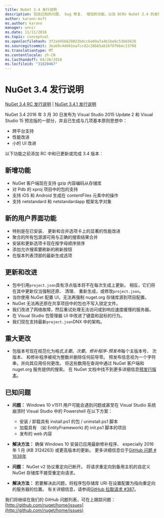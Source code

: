 ```yaml
---
title: NuGet 3.4 发行说明
description: 包括已知的问题、 bug 修复、 增加的功能，以及 DCRs NuGet 3.4 的发行说明。
author: karann-msft
ms.author: karann
manager: unnir
ms.date: 11/11/2016
ms.topic: conceptual
ms.openlocfilehash: 3f2a945b628022bdcc6e69a7a4b1be6c53b65626
ms.sourcegitcommit: 3eab9c4dd41ea7ccd2c28bb5ab16f6fbbec13708
ms.translationtype: MT
ms.contentlocale: zh-CN
ms.lasthandoff: 04/26/2018
ms.locfileid: "31820467"
---
```

# <a name="nuget-34-release-notes"></a>NuGet 3.4 发行说明

[NuGet 3.4 RC 发行说明](../release-notes/nuget-3.4-RC.md) | [NuGet 3.4.1 发行说明](../release-notes/nuget-3.4.1.md)

NuGet 3.4 2016 年 3 月 30 日发布为 Visual Studio 2015 Update 2 和 Visual Studio 15 预览版的一部分，并且已生成与几项基本原则思想中：

* 跨平台支持
* 性能改进
* 小的 UI 改进

以下功能之前添加 RC 中和已更新或完成 3.4 版本：

## <a name="new-features"></a>新增功能

* NuGet 客户端现在支持 gzip 内容编码从存储库
* 对 Pdb 的 xproj 项目中的包的支持
* 支持 iOS 和 Android 生成在 contentFiles 元素中的操作
* 支持 netstandard 和 netstandardapp 框架名字对象

## <a name="new-user-interface-features"></a>新的用户界面功能

* 特别是在已安装、 更新和合并选项卡上的显著的性能改进
* 聚合的所有包源源可用与正确的搜索结果合并
* 安装和更新选项卡现在按字母顺序排序
* 添加允许搜索要刷新的刷新按钮
* 在版本列表顶部的最新生成选项

## <a name="updates-and-improvements"></a>更新和改进

* 包中引用`project.json`具有浮点版本将不在每次生成上更新。 相反，它们将在其中更新仅当强制还原、 清理、 重新生成，或修改`project.json`。
* 当你使用 NuGet 配置 UI，无法再强制 nuget.org 存储库源到项目配置。
* NuGet 无法再还原在共享项目中的包也不写入锁定文件。
* 我们改进了网络故障，然后重试处理无法访问或到响应速度缓慢的服务器。
* 在 Visual Studio 包管理器 UI 中改进了键盘和鼠标的行为。
* 我们现在支持最新`project.json`DNX 中的架构。

## <a name="breaking-changes"></a>重大更改

* 包版本号现在规范化为格式*主要*。*次要*。*修补程序*-*预发布*每个主版本号、 次版本、 和修补程序被视为整数并删除任何前导零。  预发布信息视为一个字符串，并向其应用任何更改。 将这些数用在查询中通过 NuGet 客户端和 nuget.org 服务提供的搜索。  在 NuGet 文档中找不到更多详细信息[预发行版本](../create-packages/prerelease-packages.md)。

## <a name="known-issues"></a>已知问题

* **问题：** Windows 10 v1511 用户可能会遇到问题或甚至在 Visual Studio 系统崩溃时 Visual Studio 中的 Powershell 在以下方案：
    * 安装 / 卸载具有 install.ps1 的包 / uninstall.ps1 脚本
    * 加载具有 （如 EntityFramework) 的 init.ps1 脚本的项目
    * 发布的 web 内容

* **解决方法：** 确保 Windows 10 安装已应用最新修补程序、 expecially 2016 年 1 月 (KB 3124263) 或更高版本的更新。  更多详细信息位于[GitHub 问题 # 1638年](http://github.com/nuget/home/issues/1638)

* **问题：** NuGet v2 协议重定向已断开。
将请求重定向到备用主机的自定义 NuGet 存储库不接受重定向请求。
* **解决方法：** 若要解决此问题，将程序包存储库 URI 在设置配置为指向重定向的服务器的位置。
有关详细信息，请参阅[GitHub 拉取请求 #387](https://github.com/NuGet/NuGet.Client/pull/387)。

我们将继续在我们的 GitHub 问题列表，可在上跟踪问题： [http://github.com/nuget/home/issues](http://github.com/nuget/home/issues)